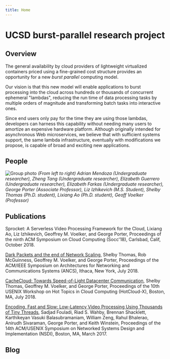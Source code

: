 ```yaml
---
title: Home
---
```


# UCSD burst-parallel research project

## Overview

The general availability by cloud providers of lightweight virtualized
containers priced using a fine-grained cost structure provides an opportunity
for a new _burst parallel_ computing model.

Our vision is that this new model will enable applications to burst processing
into the cloud across hundreds or thousands of concurrent ephemeral "lambdas",
reducing the run time of data processing tasks by multiple orders of magnitude
and transforming batch tasks into interactive ones.

Since end users only pay for the time they are using those lambdas, developers
can harness this capability without needing many users to amortize an expensive
hardware platform.  Although originally intended for asynchronous Web
microservices, we believe that with sufficient systems support, the same lambda
infrastructure, eventually with modifications we propose, is capable of broad
and exciting new applications.

## People

![Group photo](/photos/group-photo-2018.jpg)
_(From left to right) Adrian Mendoza (Undergraduate researcher), Zheng Tang (Undergraduate researcher), Elizabeth Guerrero (Undergraduate researcher), Elizabeth Farkas (Undergraduate researcher), George Porter (Associate Professor), Liz Izhikevich (M.S. Student), Shelby Thomas (Ph.D. student), Lixiang Ao (Ph.D. student), Geoff Voelker (Professor)_

## Publications

Sprocket: A Serverless Video Processing Framework for the Cloud, Lixiang Ao,
Liz Izhikevich, Geoffrey M. Voelker, and George Porter, Proceedings of the
ninth ACM Symposium on Cloud Computing (Socc'18), Carlsbad, Calif, October
2018.

[Dark Packets and the end of Network
Scaling](http://cseweb.ucsd.edu/~gmporter/papers/darkpackets-ancs18.pdf),
Shelby Thomas, Rob McGuinness, Geoffrey M. Voelker, and George Porter,
Proceedings of the ACM/IEEE Symposium on Architectures for Networking and
Communications Systems (ANCS), Ithaca, New York, July 2018.

[CacheCloud: Towards Speed-of-Light Datacenter
Communication](http://cseweb.ucsd.edu/~gmporter/papers/cachecloud-hotcloud18.pdf),
Shelby Thomas, Geoffrey M. Voelker, and George Porter, Proceedings of the 10th
USENIX Workshop on Hot Topics in Cloud Computing (HotCloud-X), Boston, MA, July
2018.

[Encoding, Fast and Slow: Low-Latency Video Processing Using Thousands of Tiny Threads](http://cseweb.ucsd.edu/~gmporter/papers/nsdi17-excamera.pdf), Sadjad Fouladi, Riad S. Wahby, Brennan Shacklett, Karthikeyan Vasuki Balasubramaniam, William Zeng, Rahul Bhalerao, Anirudh Sivaraman, George Porter, and Keith Winstein, Proceedings of the 14th ACM/USENIX Symposium on Networked Systems Design and Implementation (NSDI), Boston, MA, March 2017.

## Blog
